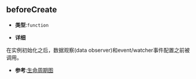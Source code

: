 ## beforeCreate

- **类型**:`function`

- **详细**

在实例初始化之后，数据观察(data observer)和event/watcher事件配置之前被调用。

- **参考**:[生命周期图](./images/lifecycle.png)